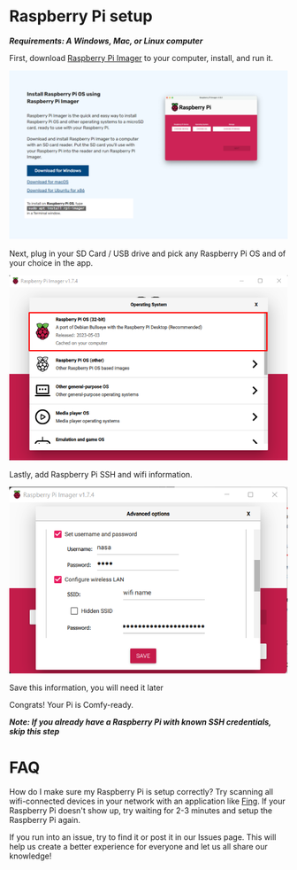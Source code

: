 # Raspberry Pi setup

***Requirements: A Windows, Mac, or Linux computer***

First, download [Raspberry Pi Imager](https://www.raspberrypi.com/software/) to your computer, install, and run it.

![Download Raspberry Pi Imager](../static/assets/Imager/imager_step1_download.png)

Next, plug in your SD Card / USB drive and pick any Raspberry Pi OS and of your choice in the app.

![Pick Raspberry Pi OS](../static/assets/Imager/imager_step2_os.png)

Lastly, add Raspberry Pi SSH and wifi information. 

![Pick Raspberry Pi SSH and Wifi](../static/assets/Imager/imager_step4_ssh_and_wifi.png)

Save this information, you will need it later

Congrats! Your Pi is Comfy-ready. 

***Note: If you already have a Raspberry Pi with known SSH credentials, skip this step***

# FAQ

How do I make sure my Raspberry Pi is setup correctly?
Try scanning all wifi-connected devices in your network with an application like [Fing](https://www.fing.com/). If your Raspberry Pi doesn't show up, try waiting for 2-3 minutes and setup the Raspberry Pi again.

If you run into an issue, try to find it or post it in our Issues page. This will help us create a better experience for everyone and let us all share our knowledge!